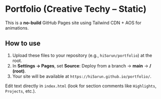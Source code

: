 # Portfolio (Creative Techy – Static)

This is a **no-build** GitHub Pages site using Tailwind CDN + AOS for animations.

## How to use
1. Upload these files to your repository (e.g., `hi5arun/portfolio`) at the root.
2. In **Settings → Pages**, set **Source**: Deploy from a branch → **main** → **/ (root)**.
3. Your site will be available at `https://hi5arun.github.io/portfolio/`.

Edit text directly in `index.html` (look for section comments like `Highlights`, `Projects`, etc.).

